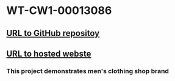 # WT-CW1-00013086


## [URL to GitHub repositoy](https://github.com/00013086/WT-CW1-00013086)

## [URL to hosted webste](https://ephemeral-halva-16b691.netlify.app/index.html)

### This project demonstrates men's clothing shop brand

